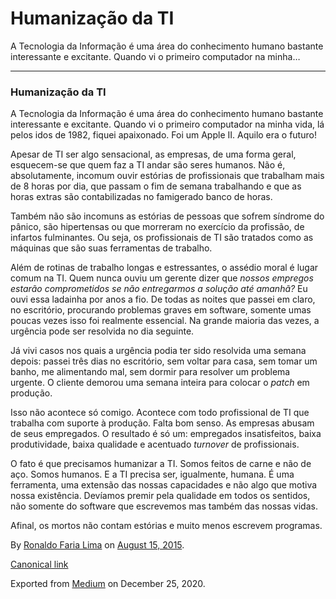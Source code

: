 Humanização da TI
=================

A Tecnologia da Informação é uma área do conhecimento humano bastante
interessante e excitante. Quando vi o primeiro computador na minha…

------------------------------------------------------------------------

### Humanização da TI

A Tecnologia da Informação é uma área do conhecimento humano bastante
interessante e excitante. Quando vi o primeiro computador na minha vida,
lá pelos idos de 1982, fiquei apaixonado. Foi um Apple II. Aquilo era o
futuro!

Apesar de TI ser algo sensacional, as empresas, de uma forma geral,
esquecem-se que quem faz a TI andar são seres humanos. Não é,
absolutamente, incomum ouvir estórias de profissionais que trabalham
mais de 8 horas por dia, que passam o fim de semana trabalhando e que as
horas extras são contabilizadas no famigerado banco de horas.

Também não são incomuns as estórias de pessoas que sofrem síndrome do
pânico, são hipertensas ou que morreram no exercício da profissão, de
infartos fulminantes. Ou seja, os profissionais de TI são tratados como
as máquinas que são suas ferramentas de trabalho.

Além de rotinas de trabalho longas e estressantes, o assédio moral é
lugar comum na TI. Quem nunca ouviu um gerente dizer que *nossos
empregos estarão comprometidos se não entregarmos a solução até amanhã?*
Eu ouvi essa ladainha por anos a fio. De todas as noites que passei em
claro, no escritório, procurando problemas graves em software, somente
umas poucas vezes isso foi realmente essencial. Na grande maioria das
vezes, a urgência pode ser resolvida no dia seguinte.

Já vivi casos nos quais a urgência podia ter sido resolvida uma semana
depois: passei três dias no escritório, sem voltar para casa, sem tomar
um banho, me alimentando mal, sem dormir para resolver um problema
urgente. O cliente demorou uma semana inteira para colocar o *patch* em
produção.

Isso não acontece só comigo. Acontece com todo profissional de TI que
trabalha com suporte à produção. Falta bom senso. As empresas abusam de
seus empregados. O resultado é só um: empregados insatisfeitos, baixa
produtividade, baixa qualidade e acentuado *turnover* de profissionais.

O fato é que precisamos humanizar a TI. Somos feitos de carne e não de
aço. Somos humanos. E a TI precisa ser, igualmente, humana. É uma
ferramenta, uma extensão das nossas capacidades e não algo que motiva
nossa existência. Devíamos premir pela qualidade em todos os sentidos,
não somente do software que escrevemos mas também das nossas vidas.

Afinal, os mortos não contam estórias e muito menos escrevem programas.

By
<a href="https://medium.com/@ronaldolima" class="p-author h-card">Ronaldo Faria Lima</a>
on [August 15, 2015](https://medium.com/p/ca6872b2f2f0).

<a href="https://medium.com/@ronaldolima/humaniza%C3%A7%C3%A3o-da-ti-ca6872b2f2f0" class="p-canonical">Canonical link</a>

Exported from [Medium](https://medium.com) on December 25, 2020.
